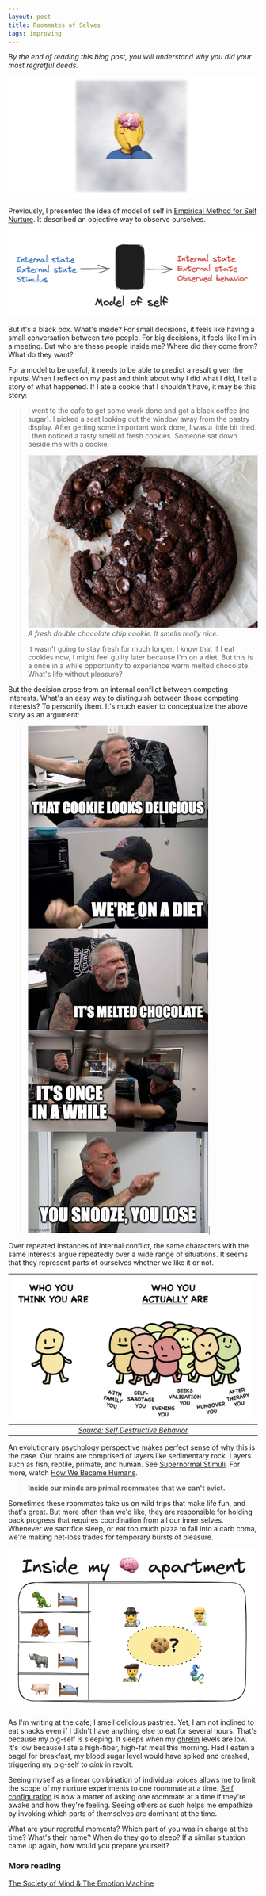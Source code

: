 ```yaml
---
layout: post
title: Roommates of Selves
tags: improving
---
```


_By the end of reading this blog post, you will understand why you did your most regretful deeds._

![why](assets/selves/why.png)

Previously, I presented the idea of model of self in [Empirical Method for Self Nurture](/empirical-method-for-self-nurture). It described an objective way to observe ourselves.

![model-of-self](assets/selves/model-of-self.png)

But it's a black box. What's inside? For small decisions, it feels like having a small conversation between two people. For big decisions, it feels like I'm in a meeting. But who are these people inside me? Where did they come from? What do they want?

For a model to be useful, it needs to be able to predict a result given the inputs. When I reflect on my past and think about why I did what I did, I tell a story of what happened. If I ate a cookie that I shouldn't have, it may be this story:

> I went to the cafe to get some work done and got a black coffee (no sugar). I picked a seat looking out the window away from the pastry display. After getting some important work done, I was a little bit tired. I then noticed a tasty smell of fresh cookies. Someone sat down beside me with a cookie.
>
> ![double-chocolate](assets/selves/double-chocolate.jpg) 
> _A fresh double chocolate chip cookie. It smells really nice._ 
>
> It wasn't going to stay fresh for much longer. I know that if I eat cookies now, I might feel gulity later because I'm on a diet. But this is a once in a while opportunity to experience warm melted chocolate. What's life without pleasure?

But the decision arose from an internal conflict between competing interests. What's an easy way to distinguish between those competing interests? To personify them. It's much easier to conceptualize the above story as an argument:

> ![argument](assets/selves/argument.jpg)|

Over repeated instances of internal conflict, the same characters with the same interests argue repeatedly over a wide range of situations. It seems that they represent parts of ourselves whether we like it or not. 

| ![selves](assets/selves/selves.png)| 
|:--:| 
|[_Source: Self Destructive Behavior_](https://blueprint.bryanjohnson.co/#:~:text=Principle%201%3A%20self%20destructive%20behavior%20is%20kinda%20insane%C2%A0) |

An evolutionary psychology perspective makes perfect sense of why this is the case. Our brains are comprised of layers like sedimentary rock. Layers such as fish, reptile, primate, and human. See [Supernormal Stimuli](https://www.stuartmcmillen.com/comic/supernormal-stimuli). For more, watch [How We Became Humans](https://www.youtube.com/watch?v=h6oF1CCupiE).

> __Inside our minds are primal roommates that we can't evict.__

Sometimes these roommates take us on wild trips that make life fun, and that's great. But more often than we'd like, they are responsible for holding back progress that requires coordination from all our inner selves. Whenever we sacrifice sleep, or eat too much pizza to fall into a carb coma, we're making net-loss trades for temporary bursts of pleasure. 

![inside-apartment](assets/selves/inside-my-apartment.png)

As I'm writing at the cafe, I smell delicious pastries. Yet, I am not inclined to eat snacks even if I didn't have anything else to eat for several hours. That's because my pig-self is sleeping. It sleeps when my [ghrelin](https://en.wikipedia.org/wiki/Ghrelin) levels are low. It's low because I ate a high-fiber, high-fat meal this morning. Had I eaten a bagel for breakfast, my blood sugar level would have spiked and crashed, triggering my pig-self to _oink_ in revolt.

Seeing myself as a linear combination of individual voices allows me to limit the scope of my nurture experiments to one roommate at a time. [Self configuration](/self-configuration) is now a matter of asking one roommate at a time if they're awake and how they're feeling. Seeing others as such helps me empathize by invoking which parts of themselves are dominant at the time. 

What are your regretful moments? Which part of you was in charge at the time? What's their name? When do they go to sleep? If a similar situation came up again, how would you prepare yourself?

### More reading

[The Society of Mind & The Emotion Machine](/society-of-mind-emotion-machine)